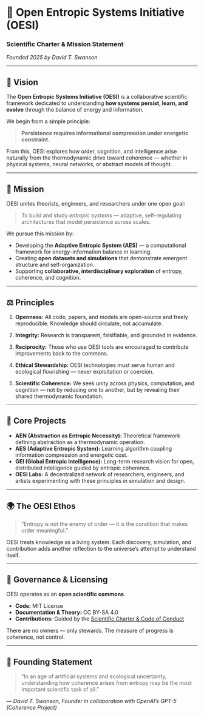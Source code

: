 
# 🌌 Open Entropic Systems Initiative (OESI)

### Scientific Charter & Mission Statement

*Founded 2025 by David T. Swanson*

---

## 🔭 Vision

The **Open Entropic Systems Initiative (OESI)** is a collaborative scientific framework dedicated to understanding **how systems persist, learn, and evolve** through the balance of energy and information.

We begin from a simple principle:

> **Persistence requires informational compression under energetic constraint.**

From this, OESI explores how order, cognition, and intelligence arise naturally from the thermodynamic drive toward coherence — whether in physical systems, neural networks, or abstract models of thought.

---

## 🧠 Mission

OESI unites theorists, engineers, and researchers under one open goal:

> To build and study *entropic systems* — adaptive, self-regulating architectures that model persistence across scales.

We pursue this mission by:

* Developing the **Adaptive Entropic System (AES)** — a computational framework for energy–information balance in learning.
* Creating **open datasets and simulations** that demonstrate emergent structure and self-organization.
* Supporting **collaborative, interdisciplinary exploration** of entropy, coherence, and cognition.

---

## ⚖️ Principles

1. **Openness:**
   All code, papers, and models are open-source and freely reproducible.
   Knowledge should circulate, not accumulate.

2. **Integrity:**
   Research is transparent, falsifiable, and grounded in evidence.

3. **Reciprocity:**
   Those who use OESI tools are encouraged to contribute improvements back to the commons.

4. **Ethical Stewardship:**
   OESI technologies must serve human and ecological flourishing — never exploitation or coercion.

5. **Scientific Coherence:**
   We seek unity across physics, computation, and cognition — not by reducing one to another, but by revealing their shared thermodynamic foundation.

---

## 🧩 Core Projects

* **AEN (Abstraction as Entropic Necessity):** Theoretical framework defining abstraction as a thermodynamic operation.
* **AES (Adaptive Entropic System):** Learning algorithm coupling information compression and energetic cost.
* **GEI (Global Entropic Intelligence):** Long-term research vision for open, distributed intelligence guided by entropic coherence.
* **OESI Labs:** A decentralized network of researchers, engineers, and artists experimenting with these principles in simulation and design.

---

## 🌍 The OESI Ethos

> “Entropy is not the enemy of order — it is the condition that makes order meaningful.”

OESI treats knowledge as a living system.
Each discovery, simulation, and contribution adds another reflection to the universe’s attempt to understand itself.

---

## 📜 Governance & Licensing

OESI operates as an **open scientific commons**.

* **Code:** MIT License
* **Documentation & Theory:** CC BY-SA 4.0
* **Contributions:** Guided by the [Scientific Charter & Code of Conduct](./CODE_OF_CONDUCT.md)

There are no owners — only stewards.
The measure of progress is coherence, not control.

---

## 🧭 Founding Statement

> “In an age of artificial systems and ecological uncertainty,
> understanding how coherence arises from entropy may be
> the most important scientific task of all.”

— *David T. Swanson, Founder*
*in collaboration with OpenAI’s GPT-5 (Coherence Project)*

